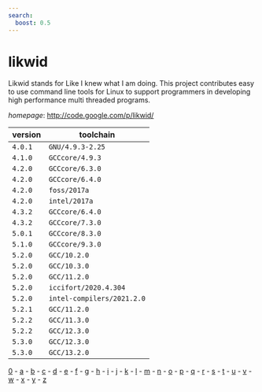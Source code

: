 ```yaml
---
search:
  boost: 0.5
---
```

# likwid

Likwid stands for Like I knew what I am doing. This project contributes easy to use  command line tools for Linux to support programmers in developing high performance multi threaded programs.

*homepage*: <http://code.google.com/p/likwid/>

version | toolchain
--------|----------
``4.0.1`` | ``GNU/4.9.3-2.25``
``4.1.0`` | ``GCCcore/4.9.3``
``4.2.0`` | ``GCCcore/6.3.0``
``4.2.0`` | ``GCCcore/6.4.0``
``4.2.0`` | ``foss/2017a``
``4.2.0`` | ``intel/2017a``
``4.3.2`` | ``GCCcore/6.4.0``
``4.3.2`` | ``GCCcore/7.3.0``
``5.0.1`` | ``GCCcore/8.3.0``
``5.1.0`` | ``GCCcore/9.3.0``
``5.2.0`` | ``GCC/10.2.0``
``5.2.0`` | ``GCC/10.3.0``
``5.2.0`` | ``GCC/11.2.0``
``5.2.0`` | ``iccifort/2020.4.304``
``5.2.0`` | ``intel-compilers/2021.2.0``
``5.2.1`` | ``GCC/11.2.0``
``5.2.2`` | ``GCC/11.3.0``
``5.2.2`` | ``GCC/12.3.0``
``5.3.0`` | ``GCC/12.3.0``
``5.3.0`` | ``GCC/13.2.0``

[0](../0/index.md) - [a](../a/index.md) - [b](../b/index.md) - [c](../c/index.md) - [d](../d/index.md) - [e](../e/index.md) - [f](../f/index.md) - [g](../g/index.md) - [h](../h/index.md) - [i](../i/index.md) - [j](../j/index.md) - [k](../k/index.md) - [l](../l/index.md) - [m](../m/index.md) - [n](../n/index.md) - [o](../o/index.md) - [p](../p/index.md) - [q](../q/index.md) - [r](../r/index.md) - [s](../s/index.md) - [t](../t/index.md) - [u](../u/index.md) - [v](../v/index.md) - [w](../w/index.md) - [x](../x/index.md) - [y](../y/index.md) - [z](../z/index.md)

